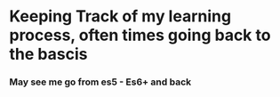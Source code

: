# Keeping Track of my learning process, often times going back to the bascis


### May see me go from es5 - Es6+ and back
